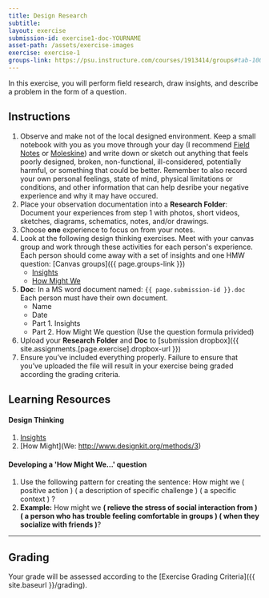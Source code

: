 ```yaml
---
title: Design Research
subtitle: 
layout: exercise
submission-id: exercise1-doc-YOURNAME
asset-path: /assets/exercise-images
exercise: exercise-1
groups-link: https://psu.instructure.com/courses/1913414/groups#tab-100810
---
```


In this exercise, you will perform field research, draw insights, and describe a problem in the form of a question.

## Instructions
1. Observe and make not of the local designed environment. Keep a small notebook with you as you move through your day (I recommend [Field Notes](https://fieldnotesbrand.com/products/original-kraft) or [Moleskine](https://us.moleskine.com/cahier-journal-grey/p0409)) and write down or sketch out anything that feels poorly designed, broken, non-functional, ill-considered, potentially harmful, or something that could be better. Remember to also record your own personal feelings, state of mind, physical limitations or conditions, and other information that can help desribe your negative experience and why it may have occured. 
2. Place your observation documentation into a **Research Folder**: Document your experiences from step 1 with photos, short videos, sketches, diagrams, schematics, notes, and/or drawings.
3. Choose **one** experience to focus on from your notes.
4. Look at the following design thinking exercises. Meet with your canvas group and work through these activities for each person's experience. Each person should come away with a set of insights and one HMW question: [Canvas groups]({{ page.groups-link }})
   - [Insights](http://www.designkit.org/methods/62)
   - [How Might We](http://www.designkit.org/methods/3)
5. **Doc**: In a MS word document named: `{{ page.submission-id }}.doc` Each person must have their own document.
   - Name
   - Date
   - Part 1. Insights
   - Part 2. How Might We question (Use the question formula privided)
6. Upload your **Research Folder** and **Doc** to [submission dropbox]({{ site.assignments.[page.exercise].dropbox-url }})
7. Ensure you’ve included everything properly. Failure to ensure that you’ve uploaded the file will result in your exercise being graded according the grading criteria.

## Learning Resources

#### Design Thinking

1. [Insights](http://www.designkit.org/methods/62)
2. [How Might](We: http://www.designkit.org/methods/3)

#### Developing a 'How Might We...' question

1. Use the following pattern for creating the sentence: How might we ( positive action ) ( a description of specific challenge ) ( a specific context ) ?
2. **Example:** How might we **( relieve the stress of social interaction from ) ( a person who has trouble feeling comfortable in groups ) ( when they socialize with friends )**?

* * *

## Grading
Your grade will be assessed according to the [Exercise Grading Criteria]({{ site.baseurl }}/grading). 



